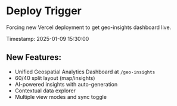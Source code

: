 # Deploy Trigger

Forcing new Vercel deployment to get geo-insights dashboard live.

Timestamp: 2025-01-09 15:30:00

## New Features:
- Unified Geospatial Analytics Dashboard at `/geo-insights`
- 60/40 split layout (map/insights)
- AI-powered insights with auto-generation
- Contextual data explorer
- Multiple view modes and sync toggle 